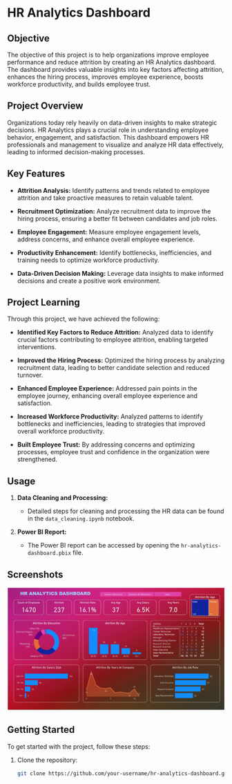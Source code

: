 # HR Analytics Dashboard

## Objective

The objective of this project is to help organizations improve employee performance and reduce attrition by creating an HR Analytics dashboard. The dashboard provides valuable insights into key factors affecting attrition, enhances the hiring process, improves employee experience, boosts workforce productivity, and builds employee trust.

## Project Overview

Organizations today rely heavily on data-driven insights to make strategic decisions. HR Analytics plays a crucial role in understanding employee behavior, engagement, and satisfaction. This dashboard empowers HR professionals and management to visualize and analyze HR data effectively, leading to informed decision-making processes.

## Key Features

- **Attrition Analysis:** Identify patterns and trends related to employee attrition and take proactive measures to retain valuable talent.
  
- **Recruitment Optimization:** Analyze recruitment data to improve the hiring process, ensuring a better fit between candidates and job roles.

- **Employee Engagement:** Measure employee engagement levels, address concerns, and enhance overall employee experience.

- **Productivity Enhancement:** Identify bottlenecks, inefficiencies, and training needs to optimize workforce productivity.

- **Data-Driven Decision Making:** Leverage data insights to make informed decisions and create a positive work environment.

## Project Learning

Through this project, we have achieved the following:

- **Identified Key Factors to Reduce Attrition:** Analyzed data to identify crucial factors contributing to employee attrition, enabling targeted interventions.
  
- **Improved the Hiring Process:** Optimized the hiring process by analyzing recruitment data, leading to better candidate selection and reduced turnover.

- **Enhanced Employee Experience:** Addressed pain points in the employee journey, enhancing overall employee experience and satisfaction.

- **Increased Workforce Productivity:** Analyzed patterns to identify bottlenecks and inefficiencies, leading to strategies that improved overall workforce productivity.

- **Built Employee Trust:** By addressing concerns and optimizing processes, employee trust and confidence in the organization were strengthened.

## Usage

1. **Data Cleaning and Processing:**
   - Detailed steps for cleaning and processing the HR data can be found in the `data_cleaning.ipynb` notebook.

2. **Power BI Report:**
   - The Power BI report can be accessed by opening the `hr-analytics-dashboard.pbix` file.

## Screenshots

![Agrawal Sales Analysis img](https://github.com/manishmehta-in/HR-Analytics-Dashboard/blob/main/HR%20Analysis%20Dashboard%20Screenshort2.jpeg)

## Getting Started

To get started with the project, follow these steps:

1. Clone the repository:
   ```bash
   git clone https://github.com/your-username/hr-analytics-dashboard.git

